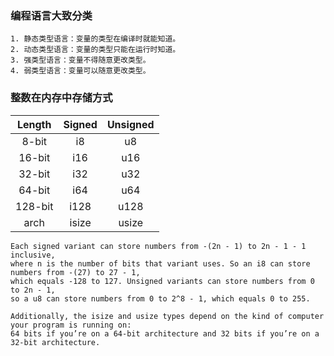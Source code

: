 ### 编程语言大致分类

```
1. 静态类型语言：变量的类型在编译时就能知道。  
2. 动态类型语言：变量的类型只能在运行时知道。   
3. 强类型语言：变量不得随意更改类型。  
4. 弱类型语言：变量可以随意更改类型。 
```

### 整数在内存中存储方式

| Length  | Signed | Unsigned |
| :----:  | :----: | :----:   |
| 8-bit   | i8     |   u8     |
| 16-bit  | i16    |   u16    |
| 32-bit  | i32    |   u32    |
| 64-bit  | i64    |   u64    |
| 128-bit | i128   |   u128   |
| arch    | isize  |   usize  |
```
Each signed variant can store numbers from -(2n - 1) to 2n - 1 - 1 inclusive,   
where n is the number of bits that variant uses. So an i8 can store numbers from -(27) to 27 - 1,  
which equals -128 to 127. Unsigned variants can store numbers from 0 to 2n - 1,   
so a u8 can store numbers from 0 to 2^8 - 1, which equals 0 to 255.

Additionally, the isize and usize types depend on the kind of computer your program is running on:  
64 bits if you’re on a 64-bit architecture and 32 bits if you’re on a 32-bit architecture.
```


